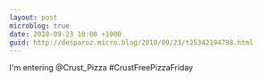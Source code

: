 ```yaml
---
layout: post
microblog: true
date: 2010-09-23 10:00 +1000
guid: http://desparoz.micro.blog/2010/09/23/t25342194788.html
---
```

I'm entering @Crust_Pizza #CrustFreePizzaFriday
